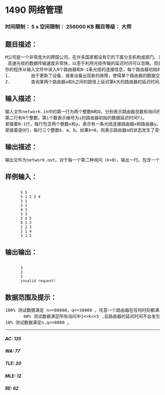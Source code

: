 # 1490 网络管理   
### 时间限制： 5 s     空间限制： 256000 KB     题目等级： 大师  
## 题目描述：  

<pre>
M公司是一个非常庞大的跨国公司，在许多国家都设有它的下属分支机构或部门。为了让分布在世界各地的N个部门之间协同工作，公司搭建了一个连接整个公司的通信网络。该网络的结构由N个路由器和N-1条高速光缆组成。每个部门都有一个专属的路由器，部门局域网内的所有机器都联向这个路由器，然后再通过这个通信子网与其他部门进行通信联络。该网络结构保证网络中的任意两个路由器之间都存在一条直接或间接路径以进行通信。
 高速光缆的数据传输速度非常快，以至于利用光缆传输的延迟时间可以忽略。但是由于路由器老化，在这些路由器上进行数据交换会带来很大的延迟。而两个路由器之间的通信延迟时间则与这两个路由器通信路径上所有路由器中最大的交换延迟时间有关。作为M公司网络部门的一名实习员工，现在要求你编写一个简单的程序来监视公司的网络状况。该程序能够随时更新网络状况的变化信息（路由器数据交换延迟时间的变化），并且根据询问给出两个路由器通信路径上延迟第k大的路由器的延迟时间。
你的程序从输入文件中读入N个路由器和N-1条光缆的连接信息，每个路由器初始的数据交换延迟时间Ti，以及Q条询问（或状态改变）的信息。并依次处理这Q条询问信息，它们可能是：
1.        由于更新了设备，或者设备出现新的故障，使得某个路由器的数据交换延迟时间发生了变化。
2.        查询某两个路由器a和b之间的路径上延迟第k大的路由器的延迟时间。
</pre>
  
  
## 输入描述：  

<pre>
输入文件network.in中的第一行为两个整数N和Q，分别表示路由器总数和询问的总数。
第二行有N个整数，第i个数表示编号为i的路由器初始的数据延迟时间Ti。
紧接着N-1行，每行包含两个整数x和y。表示有一条光缆连接路由器x和路由器y。
紧接着是Q行，每行三个整数k、a、b。如果k=0，则表示路由器a的状态发生了变化，它的数据交换延迟时间由Ta变为b。如果k>0，则表示询问a到b的路径上所经过的所有路由器（包括a和b）中延迟第k大的路由器的延迟时间。注意a可以等于b，此时路径上只有一个路由器。
</pre>
  
  
## 输出描述：  

<pre>
输出文件为network.out。对于每一个第二种询问（k>0），输出一行。包含一个整数为相应的延迟时间。如果路径上的路由器不足k个，则输出信息“invalid request!”（全部小写不包含引号，两个单词之间有一个空格）。
</pre>
  
  
## 样例输入：  

<pre><code>
       5 5
       5 1 2 3 4
       3 1
       2 1
       4 3
       5 3
       2 4 5
       0 1 2
       2 2 3
       2 1 4
       3 3 5
</code></pre>
  
  
## 输出输出：  

<pre><code>
       3
       2
       2
       invalid request!
</code></pre>
  
  
## 数据范围及提示：  

<pre>
100% 测试数据满足 n<=80000，q<=30000 。任意一个路由器在任何时刻都满足延迟时间小于108。对于所有询问满足 。
       40% 测试数据满足所有询问中1<=k<=5 ,且路由器的延迟时间不会发生变化。
10% 测试数据满足n,q<=8000 。
</pre>
  
  
***  

##### AC: 135  
##### WA: 77  
##### TLE: 20  
##### MLE: 12  
##### RE: 62  
